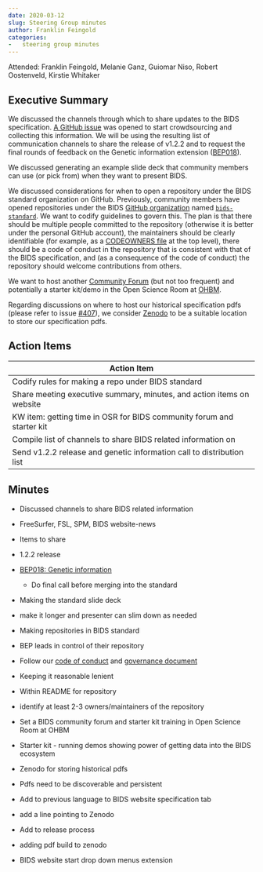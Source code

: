 ```yaml
---
date: 2020-03-12
slug: Steering Group minutes
author: Franklin Feingold
categories:
-   steering group minutes
---
```


<!-- more -->

Attended: Franklin Feingold, Melanie Ganz, Guiomar Niso, Robert Oostenveld, Kirstie Whitaker

## Executive Summary

We discussed the channels through which to share updates to the BIDS specification.
[A GitHub issue](https://github.com/bids-standard/bids-specification/issues/415) was opened to start crowdsourcing and collecting this information.
We will be using the resulting list of communication channels to share the release of v1.2.2 and to request the final rounds of feedback on the Genetic information extension ([BEP018](https://github.com/bids-standard/bids-specification/pull/395)).

We discussed generating an example slide deck that community members can use (or pick from) when they want to present BIDS.

We discussed considerations for when to open a repository under the BIDS standard organization on GitHub.
Previously, community members have opened repositories under the BIDS
[GitHub organization](https://docs.github.com/en/organizations/collaborating-with-groups-in-organizations/about-organizations)
named [`bids-standard`](https://github.com/bids-standard).
We want to codify guidelines to govern this.
The plan is that there should be multiple people committed to the repository (otherwise it is better under the personal GitHub account), the maintainers should be clearly identifiable (for example, as a
[CODEOWNERS file](https://docs.github.com/en/repositories/managing-your-repositorys-settings-and-features/customizing-your-repository/about-code-owners#about-code-owners)
at the top level), there should be a code of conduct in the repository that is consistent with that of the BIDS specification, and (as a consequence of the code of conduct) the repository should welcome contributions from others.

We want to host another [Community Forum](https://bids.neuroimaging.io/2020/01/02/announcement-community-forum-events.html) (but not too frequent) and potentially a starter kit/demo in the Open Science Room at [OHBM](https://www.humanbrainmapping.org).

Regarding discussions on where to host our historical specification pdfs (please refer to issue [#407](https://github.com/bids-standard/bids-specification/pull/407)), we consider [Zenodo](https://zenodo.org/) to be a suitable location to store our specification pdfs.

## Action Items

| Action Item                                                           |
| --------------------------------------------------------------------- |
| Codify rules for making a repo under BIDS standard                    |
| Share meeting executive summary, minutes, and action items on website |
| KW item: getting time in OSR for BIDS community forum and starter kit |
| Compile list of channels to share BIDS related information on         |
| Send v1.2.2 release and genetic information call to distribution list |

## Minutes

-   Discussed channels to share BIDS related information

-   FreeSurfer, FSL, SPM, BIDS website-news

-   Items to share

-   1.2.2 release

-   [BEP018: Genetic information](https://github.com/bids-standard/bids-specification/pull/395)

    -   Do final call before merging into the standard

-   Making the standard slide deck

-   make it longer and presenter can slim down as needed

-   Making repositories in BIDS standard

-   BEP leads in control of their repository

-   Follow our [code of conduct](https://github.com/bids-standard/bids-specification/blob/master/CODE_OF_CONDUCT.md) and [governance document](https://docs.google.com/document/d/1R-J2lL9V_wIkYhye4zH-feyl4P4J8NyO40rIYyY141o/)

-   Keeping it reasonable lenient

-   Within README for repository

-   identify at least 2-3 owners/maintainers of the repository

-   Set a BIDS community forum and starter kit training in Open Science Room at OHBM

-   Starter kit - running demos showing power of getting data into the BIDS ecosystem

-   Zenodo for storing historical pdfs

-   Pdfs need to be discoverable and persistent

-   Add to previous language to BIDS website specification tab

-   add a line pointing to Zenodo

-   Add to release process

-   adding pdf build to zenodo

-   BIDS website start drop down menus extension
